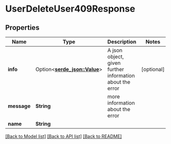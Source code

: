 # UserDeleteUser409Response

## Properties

Name | Type | Description | Notes
------------ | ------------- | ------------- | -------------
**info** | Option<[**serde_json::Value**](.md)> | A json object, given further information about the error | [optional]
**message** | **String** | more information about the error | 
**name** | **String** |  | 

[[Back to Model list]](../README.md#documentation-for-models) [[Back to API list]](../README.md#documentation-for-api-endpoints) [[Back to README]](../README.md)



